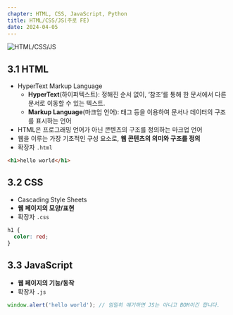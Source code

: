 ```yaml
---
chapter: HTML, CSS, JavaScript, Python
title: HTML/CSS/JS(주로 FE)
date: 2024-04-05
---
```


![HTML/CSS/JS](/images/basecamp-network/chapter03-1-1.gif)

## 3.1 HTML

- HyperText Markup Language
  - **HyperText**(하이퍼텍스트): 정해진 순서 없이, ‘참조’를 통해 한 문서에서 다른 문서로 이동할 수 있는 텍스트.
  - **Markup Language**(마크업 언어): 태그 등을 이용하여 문서나 데이터의 구조를 표시하는 언어
- HTML은 프로그래밍 언어가 아닌 콘텐츠의 구조를 정의하는 마크업 언어
- 웹을 이루는 가장 기초적인 구성 요소로, **웹 콘텐츠의 의미와 구조를 정의**
- 확장자 `.html`

```html
<h1>hello world</h1>
```

## 3.2 CSS

- Cascading Style Sheets
- **웹 페이지의 모양/표현**
- 확장자 `.css`

```css
h1 {
  color: red;
}
```

## 3.3 JavaScript

- **웹 페이지의 기능/동작**
- 확장자 `.js`

```jsx
window.alert('hello world'); // 엄밀히 얘기하면 JS는 아니고 BOM이긴 합니다.
```
